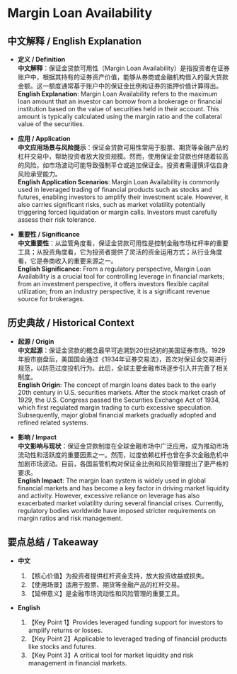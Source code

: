 # Margin Loan Availability

## 中文解释 / English Explanation

* **定义 / Definition**  
  **中文解释**：保证金贷款可用性（Margin Loan Availability）是指投资者在证券账户中，根据其持有的证券资产价值，能够从券商或金融机构借入的最大贷款金额。这一额度通常基于账户中的保证金比例和证券的抵押价值计算得出。  
  **English Explanation**: Margin Loan Availability refers to the maximum loan amount that an investor can borrow from a brokerage or financial institution based on the value of securities held in their account. This amount is typically calculated using the margin ratio and the collateral value of the securities.

* **应用 / Application**  
  **中文应用场景与风险提示**：保证金贷款可用性常用于股票、期货等金融产品的杠杆交易中，帮助投资者放大投资规模。然而，使用保证金贷款也伴随着较高的风险，如市场波动可能导致强制平仓或追加保证金。投资者需谨慎评估自身风险承受能力。  
  **English Application Scenarios**: Margin Loan Availability is commonly used in leveraged trading of financial products such as stocks and futures, enabling investors to amplify their investment scale. However, it also carries significant risks, such as market volatility potentially triggering forced liquidation or margin calls. Investors must carefully assess their risk tolerance.

* **重要性 / Significance**  
  **中文重要性**：从监管角度看，保证金贷款可用性是控制金融市场杠杆率的重要工具；从投资角度看，它为投资者提供了灵活的资金运用方式；从行业角度看，它是券商收入的重要来源之一。  
  **English Significance**: From a regulatory perspective, Margin Loan Availability is a crucial tool for controlling leverage in financial markets; from an investment perspective, it offers investors flexible capital utilization; from an industry perspective, it is a significant revenue source for brokerages.

## 历史典故 / Historical Context

* **起源 / Origin**  
  **中文起源**：保证金贷款的概念最早可追溯到20世纪初的美国证券市场。1929年股市崩盘后，美国国会通过《1934年证券交易法》，首次对保证金交易进行规范，以防范过度投机行为。此后，全球主要金融市场逐步引入并完善了相关制度。  
  **English Origin**: The concept of margin loans dates back to the early 20th century in U.S. securities markets. After the stock market crash of 1929, the U.S. Congress passed the Securities Exchange Act of 1934, which first regulated margin trading to curb excessive speculation. Subsequently, major global financial markets gradually adopted and refined related systems.

* **影响 / Impact**  
  **中文影响与现状**：保证金贷款制度在全球金融市场中广泛应用，成为推动市场流动性和活跃度的重要因素之一。然而，过度依赖杠杆也曾在多次金融危机中加剧市场波动。目前，各国监管机构对保证金比例和风险管理提出了更严格的要求。  
  **English Impact**: The margin loan system is widely used in global financial markets and has become a key factor in driving market liquidity and activity. However, excessive reliance on leverage has also exacerbated market volatility during several financial crises. Currently, regulatory bodies worldwide have imposed stricter requirements on margin ratios and risk management.

## 要点总结 / Takeaway

* **中文**  
  1. 【核心价值】为投资者提供杠杆资金支持，放大投资收益或损失。
  2. 【使用场景】适用于股票、期货等金融产品的杠杆交易。
  3. 【延伸意义】是金融市场流动性和风险管理的重要工具。

* **English**  
  1. 【Key Point 1】Provides leveraged funding support for investors to amplify returns or losses.
  2. 【Key Point 2】Applicable to leveraged trading of financial products like stocks and futures.
  3. 【Key Point 3】A critical tool for market liquidity and risk management in financial markets.